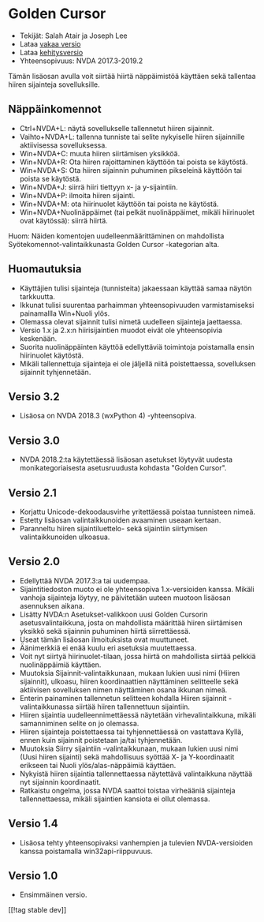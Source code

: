 # Golden Cursor #

* Tekijät: Salah Atair ja Joseph Lee
* Lataa [vakaa versio][1]
* Lataa [kehitysversio][2]
* Yhteensopivuus: NVDA 2017.3-2019.2

Tämän lisäosan avulla voit siirtää hiirtä näppäimistöä käyttäen sekä
tallentaa hiiren sijainteja sovelluksille.

## Näppäinkomennot

* Ctrl+NVDA+L: näytä sovellukselle tallennetut hiiren sijainnit.
* Vaihto+NVDA+L: tallenna tunniste tai selite nykyiselle hiiren sijainnille
  aktiivisessa sovelluksessa.
* Win+NVDA+C: muuta hiiren siirtämisen yksikköä.
* Win+NVDA+R: Ota hiiren rajoittaminen käyttöön tai poista se käytöstä.
* Win+NVDA+S: Ota hiiren sijainnin puhuminen pikseleinä käyttöön tai poista
  se käytöstä.
* Win+NVDA+J: siirrä hiiri tiettyyn x- ja y-sijaintiin.
* Win+NVDA+P: ilmoita hiiren sijainti.
* Win+NVDA+M: ota hiirinuolet käyttöön tai poista ne käytöstä.
* Win+NVDA+Nuolinäppäimet (tai pelkät nuolinäppäimet, mikäli hiirinuolet
  ovat käytössä): siirrä hiirtä.

Huom: Näiden komentojen uudelleenmäärittäminen on mahdollista
Syötekomennot-valintaikkunasta Golden Cursor -kategorian alta.

## Huomautuksia

* Käyttäjien tulisi sijainteja (tunnisteita) jakaessaan käyttää samaa näytön
  tarkkuutta.
* Ikkunat tulisi suurentaa parhaimman yhteensopivuuden varmistamiseksi
  painamallla Win+Nuoli ylös.
* Olemassa olevat sijainnit tulisi nimetä uudelleen sijainteja jaettaessa.
* Versio 1.x ja 2.x:n hiirisijaintien muodot eivät ole yhteensopivia
  keskenään.
* Suorita nuolinäppäinten käyttöä edellyttäviä toimintoja poistamalla ensin
  hiirinuolet käytöstä.
* Mikäli tallennettuja sijainteja ei ole jäljellä niitä poistettaessa,
  sovelluksen sijainnit tyhjennetään.

## Versio 3.2

* Lisäosa on NVDA 2018.3 (wxPython 4) -yhteensopiva.

## Versio 3.0

* NVDA 2018.2:ta käytettäessä lisäosan asetukset löytyvät uudesta
  monikategoriaisesta asetusruudusta kohdasta "Golden Cursor".

## Versio 2.1

* Korjattu Unicode-dekoodausvirhe yritettäessä poistaa tunnisteen nimeä.
* Estetty lisäosan valintaikkunoiden avaaminen useaan kertaan.
* Paranneltu hiiren sijaintiluettelo- sekä sijaintiin siirtymisen
  valintaikkunoiden ulkoasua.

## Versio 2.0

* Edellyttää NVDA 2017.3:a tai uudempaa.
* Sijaintitiedoston muoto ei ole yhteensopiva 1.x-versioiden kanssa. Mikäli
  vanhoja sijainteja löytyy, ne päivitetään uuteen muotoon lisäosan
  asennuksen aikana.
* Lisätty NVDA:n Asetukset-valikkoon uusi Golden Cursorin
  asetusvalintaikkuna, josta on mahdollista määrittää hiiren siirtämisen
  yksikkö sekä sijainnin puhuminen hiirtä siirrettäessä.
* Useat tämän lisäosan ilmoituksista ovat muuttuneet.
* Äänimerkkiä ei enää kuulu eri asetuksia muutettaessa.
* Voit nyt siirtyä hiirinuolet-tilaan, jossa hiirtä on mahdollista siirtää
  pelkkiä nuolinäppäimiä käyttäen.
* Muutoksia Sijainnit-valintaikkunaan, mukaan lukien uusi nimi (Hiiren
  sijainnit), ulkoasu, hiiren koordinaattien näyttäminen selitteelle sekä
  aktiivisen sovelluksen nimen näyttäminen osana ikkunan nimeä.
* Enterin painaminen tallennetun selitteen kohdalla Hiiren sijainnit
  -valintaikkunassa siirtää hiiren tallennettuun sijaintiin.
* Hiiren sijaintia uudelleennimettäessä näytetään virhevalintaikkuna, mikäli
  samanniminen selite on jo olemassa.
* Hiiren sijainteja poistettaessa tai tyhjennettäessä on vastattava Kyllä,
  ennen kuin sijainnit poistetaan ja/tai tyhjennetään.
* Muutoksia Siirry sijaintiin -valintaikkunaan, mukaan lukien uusi nimi
  (Uusi hiiren sijainti) sekä mahdollisuus syöttää X- ja Y-koordinaatit
  erikseen tai Nuoli ylös/alas-näppäimiä käyttäen.
* Nykyistä hiiren sijaintia tallennettaessa näytettävä valintaikkuna näyttää
  nyt sijainnin koordinaatit.
* Ratkaistu ongelma, jossa NVDA saattoi toistaa virheääniä sijainteja
  tallennettaessa, mikäli sijaintien kansiota ei ollut olemassa.

## Versio 1.4

* Lisäosa tehty yhteensopivaksi vanhempien ja tulevien NVDA-versioiden
  kanssa poistamalla win32api-riippuvuus.

## Versio 1.0

* Ensimmäinen versio.

[[!tag stable dev]]

[1]: https://addons.nvda-project.org/files/get.php?file=gc

[2]: https://addons.nvda-project.org/files/get.php?file=gc-dev
